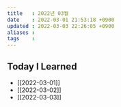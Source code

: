 ```yaml
---
title   : 2022년 03월 
date    : 2022-03-01 21:53:18 +0900
updated : 2022-03-03 22:26:05 +0900
aliases : 
tags    : 
---
```

## Today I Learned
- [[2022-03-01]]
- [[2022-03-02]]
- [[2022-03-03]]
